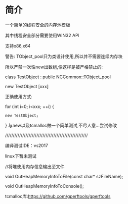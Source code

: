 # 简介

一个简单的线程安全的内存池模板

其中线程安全部分需要使用WIN32 API

支持x86,x64

警告: TObject_pool只为类设计使用,所以并不需要连续内存块

所以严禁一次性new出数组,像这样是被严格禁止的:

class TestObject : public NCCommon::TObject_pool<TestObject>
	
new TestObject [xxx]

正确使用方式:

for (int i=0; i<xxx; ++i)
{

	new TestObject;
	
}
与new以及tcmalloc做一个简单测试,不尽人意...尝试修改

/////////////////////////////////////////////////////

编译测试IDE：vs2017

linux下暂未测试

//将堆使用内存信息输出至文件

void OutHeapMemoryInfoToFile(const char* szFileName);

void OutHeapMemoryInfoToConsole();

tcmalloc库:https://github.com/gperftools/gperftools

